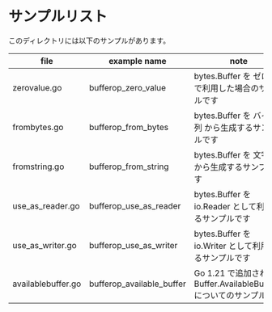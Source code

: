 # サンプルリスト

このディレクトリには以下のサンプルがあります。

| file               | example name              | note                                                                 |
| ------------------ | ------------------------- | -------------------------------------------------------------------- |
| zerovalue.go       | bufferop_zero_value       | bytes.Buffer を ゼロ値 で利用した場合のサンプルです                  |
| frombytes.go       | bufferop_from_bytes       | bytes.Buffer を バイト列 から生成するサンプルです                    |
| fromstring.go      | bufferop_from_string      | bytes.Buffer を 文字列 から生成するサンプルです                      |
| use_as_reader.go   | bufferop_use_as_reader    | bytes.Buffer を io.Reader として利用するサンプルです                 |
| use_as_writer.go   | bufferop_use_as_writer    | bytes.Buffer を io.Writer として利用するサンプルです                 |
| availablebuffer.go | bufferop_available_buffer | Go 1.21 で追加された Buffer.AvailableBuffer() についてのサンプルです |

